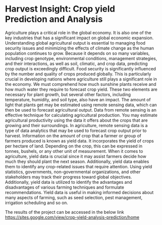# Harvest Insight: Crop yield Prediction and Analysis
Agriculture plays a critical role in the global economy. It is also one of the key industries that has a significant impact on global economic expansion.
Understanding global agricultural output is essential to managing food security issues and minimizing the effects of climate change as the human population
continues to grow. Because it depends on so many variables, including crop genotype, environmental conditions, management strategies, and their interactions,
as well as soil, climatic, and crop data, predicting crop output is exceedingly difficult.
Food security is significantly influenced by the number and quality of crops produced globally. This is particularly crucial in developing nations where
agriculture still plays a significant role in the economy. We must comprehend how much sunshine plants receive and how much water they require to forecast
crop yield. These two elements are necessary for plant growth, but several other factors, including temperature, humidity, and soil type, also have an impact.
The amount of light that plants get may be estimated using remote sensing data, which can then be used to forecast agricultural output.
Data from remote sensing is an effective technique for calculating agricultural production. You may estimate agricultural productivity using the data it
offers about the crops that are growing and their surroundings. In agriculture, remote sensing data is a type of data analytics that may be used to forecast crop
output prior to harvest. 
Information on the amount of crop that a farmer or group of farmers produced is known as yield data. It incorporates the yield of crops per hectare of land.
Depending on the crop, this can be expressed in tonnes, bushels, or any other unit of measurement. When it comes to agriculture, yield data is crucial since
it may assist farmers decide how much they should plant the next season. Additionally, yield data enables them to identify any crop-related issues that require
attention. Using yield statistics, governments, non-governmental organizations, and other stakeholders may track their progress toward global objectives.
Additionally, yield data is utilized to identify the advantages and disadvantages of various farming techniques and formulate recommendations. Yield data is 
useful in making informed decisions about many aspects of farming, such as seed selection, pest management, irrigation scheduling and so on.

The results of the project can be accessed in the below link
https://sites.google.com/view/crop-yield-analysis-prediction/home
